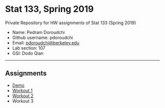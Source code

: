 # Stat 133, Spring 2019

Private Repository for HW assignments of Stat 133 (Spring 2019)

- Name: Pedram Doroudchi
- Github username: pdoroudchi
- Email: pdoroudchi@berkeley.edu
- Lab section: 107
- GSI: Dodo Qian

-----

## Assignments

- [Demo](demo)
- [Workout 1](workout01)
- [Workout 2](workout02)
- Workout 3


